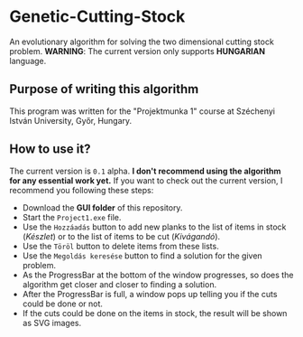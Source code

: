 # Genetic-Cutting-Stock
An evolutionary algorithm for solving the two dimensional cutting stock problem.
**WARNING**: The current version only supports **HUNGARIAN** language.

## Purpose of writing this algorithm
This program was written for the "Projektmunka 1" course at Széchenyi István University, Győr, Hungary.

## How to use it?
The current version is `0.1` alpha. **I don't recommend using the algorithm for any essential work yet.**
If you want to check out the current version, I recommend you following these steps:
- Download the **GUI folder** of this repository.
- Start the `Project1.exe` file.
- Use the `Hozzáadás` button to add new planks to the list of items in stock (*Készlet*) or to the list of items to be cut (*Kivágandó*). 
- Use the `Töröl` button to delete items from these lists.
- Use the `Megoldás keresése` button to find a solution for the given problem. 
- As the ProgressBar at the bottom of the window progresses, so does the algorithm get closer and closer to finding a solution. 
- After the ProgressBar is full, a window pops up telling you if the cuts could be done or not.
- If the cuts could be done on the items in stock, the result will be shown as SVG images.
